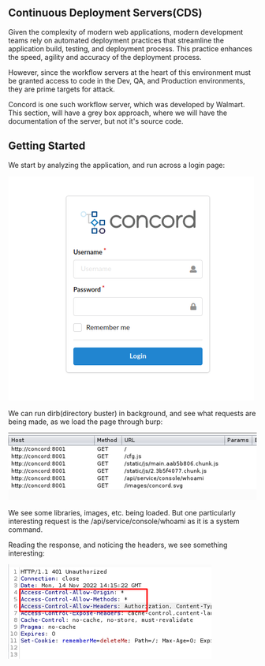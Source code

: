 ## Continuous Deployment Servers(CDS)

Given the complexity of modern web applications, modern development teams rely on automated deployment practices that streamline the application build, testing, and deployment process.
This practice enhances the speed, agility and accuracy of the deployment process.

However, since the workflow servers at the heart of this environment must be granted access to code in the Dev, QA, and Production environments, they are prime targets for attack.

Concord is one such workflow server, which was developed by Walmart.
This section, will have a grey box approach, where we will have the documentation of the server, but not it's source code.

## Getting Started

We start by analyzing the application, and run across a login page:

![](../../03.%20Screenshots/t8-ss1.png)

We can run dirb(directory buster) in background, and see what requests are being made, as we load the page through burp:

![](../../03.%20Screenshots/t8-ss2.png)

We see some libraries, images, etc. being loaded.
But one particularly interesting request is the /api/service/console/whoami as it is a system command.

Reading the response, and noticing the headers, we see something interesting:

![](../../03.%20Screenshots/t8-ss3.png)
